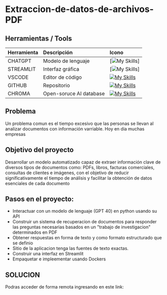 # Extraccion-de-datos-de-archivos-PDF

## Herramientas / Tools

| Herramienta | Descripción | Icono |
| :------------ |:---------------|:---------------|
| CHATGPT | Modelo de lenguaje |[![My Skills](https://go-skill-icons.vercel.app/api/icons?i=chatgpt)] |
| STREAMLIT | Interfaz gráfica | [![My Skills](https://go-skill-icons.vercel.app/api/icons?i=streamlit)] |
| VSCODE  | Editor de código | [![My Skills](https://skillicons.dev/icons?i=vscode)](https://skillicons.dev)  | 
| GITHUB | Repositorio |[![My Skills](https://skillicons.dev/icons?i=git,github)](https://skillicons.dev)
| CHROMA | Open-soruce AI database |[![My Skills](https://docs.trychroma.com/img/chroma.svg)](https://skillicons.dev)

## Problema
Un problema comun es el tiempo excesivo que las personas se llevan al analizar documentos con información varriable. Hoy en dia muchas empresas

## Objetivo del proyecto

Desarrollar un modelo automatizado capaz de extraer información clave de diversos tipos de documentos como: PDFs, libros, facturas comerciales, consultas de clientes e imágenes, con el objetivo de reducir significativamente el tiempo de análisis y facilitar la obtención de datos esenciales de cada documento



## Pasos en el proyecto:


- Interactuar con un modelo de lenguaje (GPT 40) en python usando su API
- Construir un sistema de recuperacion de documentos para responder las preguntas necesarias basados en un "trabajo de investigacion" determinados en PDF
- Obtener respuestas en forma de texto y como formato estructurado que se definio
- Sitio de la aplicacion tenga las fuentes de texto exactas.
- Construir una interfaz en Streamlit
- Empaquetar e impleementar usando Dockers



## SOLUCION 

Podras acceder de forma remota ingresando en este link:


